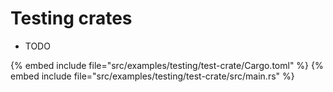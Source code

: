 # Testing crates

* TODO

{% embed include file="src/examples/testing/test-crate/Cargo.toml" %}
{% embed include file="src/examples/testing/test-crate/src/main.rs" %}


